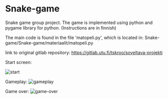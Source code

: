 # Snake-game
Snake game group project. The game is implemented using python and pygame library for python. (Instructions are in finnish)

The main code is found in the file 'matopeli.py', which is located in: Snake-game/Snake-game/materiaalit/matopeli.py

link to original gitlab repository: https://gitlab.utu.fi/tskroo/soveltava-projekti

Start screen:

![start](https://user-images.githubusercontent.com/90515624/211041480-38b5d586-d0ab-4952-9d2e-20ac29f641fb.PNG)

Gameplay:
![gameplay](https://user-images.githubusercontent.com/90515624/211041559-6de43859-aaa5-46e3-a236-25e2e080ce52.PNG)

Game over:
![game-over](https://user-images.githubusercontent.com/90515624/211041587-74bd3fbd-85f0-40ff-862f-e604ed274a13.PNG)
